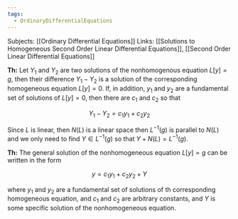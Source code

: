 ```yaml
---
tags:
  - OrdinaryDifferentialEquations
---
```

Subjects: [[Ordinary Differential Equations]]
Links: [[Solutions to Homogeneous Second Order Linear Differential Equations]], [[Second Order Linear Differential Equations]]

********Th:******** Let $Y_1$ and $Y_2$ are two solutions of the nonhomogenous equation $L[y] = g$, then their difference $Y_1 - Y_2$ is a solution of the corresponding homogeneous equation $L[y] = 0$. If, in addition, $y_1$ and $y_2$ are a fundamental set of solutions of $L[y] =0$, then there are $c_1$ and $c_2$ so that

$$ Y_1 -Y_2 = c_1 y_1 + c_2 y_2 $$

Since $L$ is linear, then $N(L)$ is a linear space then $L^{-1}(g)$ is parallel to $N(L)$ and we only need to find $Y \in L^{-1}(g)$ so that $Y+ N(L) = L^{-1}(g)$.

****************Th:**************** The general solution of the nonhomogeneous equation $L[y] = g$ can be written in the form

$$ y = c_1y_1+c_2y_2 +Y $$

where $y_1$ and $y_2$ are a fundamental set of solutions of th corresponding homogeneous equation, and $c_1$ and $c_2$ are arbitrary constants, and $Y$ is some specific solution of the nonhomogeneous equation.